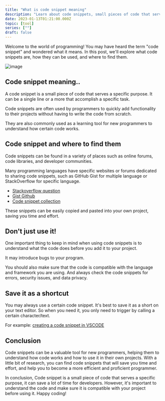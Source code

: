 ```yaml
---
title: "What is code snippet meaning"
description: "Learn about code snippets, small pieces of code that serve specific purposes & can save time for developers. Discover where to find them & how to use them"
date: 2023-01-13T01:21:00.000Z
topic: [tool]
series: [""]
draft: false
---
```

Welcome to the world of programming! You may have heard the term "code snippet" and wondered what it means. In this post, we'll explore what code snippets are, how they can be used, and where to find them.

![image](https://i.ibb.co/2jB1rvq/Screen-Shot-2023-01-13-at-09-22-42.png)

## Code snippet meaning..

A code snippet is a small piece of code that serves a specific purpose. It can be a single line or a more that accomplish a specific task. 

Code snippets are often used by programmers to quickly add functionality to their projects without having to write the code from scratch. 

They are also commonly used as a learning tool for new programmers to understand how certain code works.

## Code snippet and where to find them

Code snippets can be found in a variety of places such as online forums, code libraries, and developer communities. 

Many programming languages have specific websites or forums dedicated to sharing code snippets, such as GitHub Gist for multiple language or StackOverflow for specific language. 

- [Stackoverflow question](https://stackoverflow.com/)
- [Gist Github](https://gist.github.com/discover)
- [Code snippet collection](https://findout.dev/code-snippets)

These snippets can be easily copied and pasted into your own project, saving you time and effort.

## Don't just use it!

One important thing to keep in mind when using code snippets is to understand what the code does before you add it to your project.

It may introduce bugs to your program.

You should also make sure that the code is compatible with the language and framework you are using. And always check the code snippets for errors, security issues, and data privacy.

## Save it as a shortcut
You may always use a certain code snippet. It's best to save it as a short on your text editor. So when you need it, you only need to trigger by calling a certain character/text.

For example:
[creating a code snippet in VSCODE](https://code.visualstudio.com/docs/editor/userdefinedsnippets)

## Conclusion

Code snippets can be a valuable tool for new programmers, helping them to understand how code works and how to use it in their own projects. With a little bit of research, you can find code snippets that will save you time and effort, and help you to become a more efficient and proficient programmer.

In conclusion, Code snippet is a small piece of code that serves a specific purpose, it can save a lot of time for developers. However, it's important to understand the code and make sure it is compatible with your project before using it. Happy coding!
